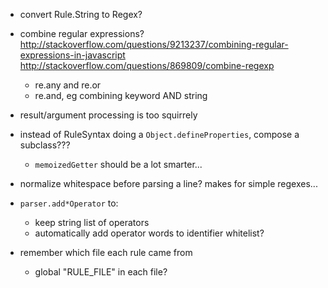 - convert Rule.String to Regex?

- combine regular expressions?
	http://stackoverflow.com/questions/9213237/combining-regular-expressions-in-javascript
	http://stackoverflow.com/questions/869809/combine-regexp

	- re.any and re.or
	- re.and, eg    combining keyword AND string


- result/argument processing is too squirrely

- instead of RuleSyntax doing a `Object.defineProperties`, compose a subclass???
	- `memoizedGetter` should be a lot smarter...

- normalize whitespace before parsing a line?  makes for simple regexes...



- `parser.add*Operator` to:
	- keep string list of operators
	- automatically add operator words to identifier whitelist?

- remember which file each rule came from
	- global "RULE_FILE" in each file?
